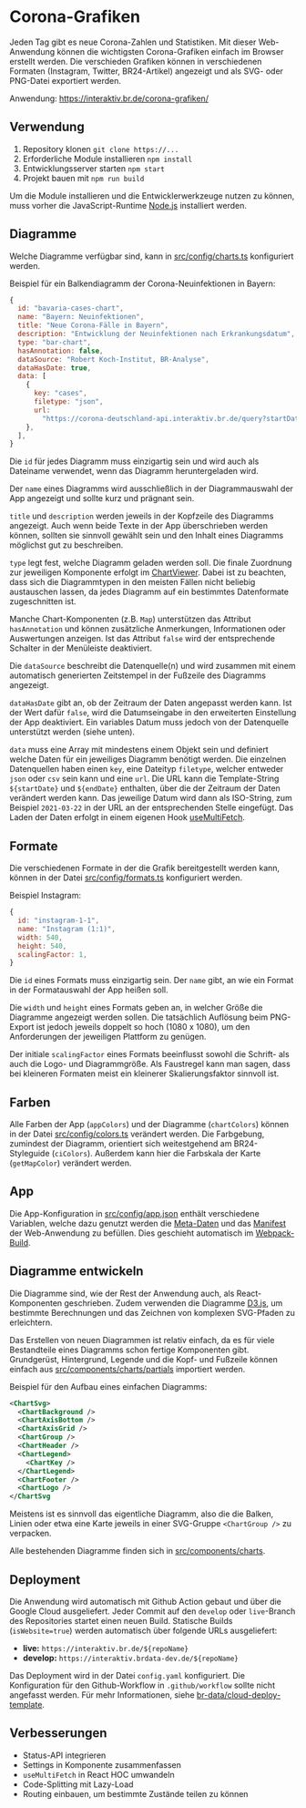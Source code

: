 # Corona-Grafiken

Jeden Tag gibt es neue Corona-Zahlen und Statistiken. Mit dieser Web-Anwendung können die wichtigsten Corona-Grafiken einfach im Browser erstellt werden. Die verschieden Grafiken können in verschiedenen Formaten (Instagram, Twitter, BR24-Artikel) angezeigt und als SVG- oder PNG-Datei exportiert werden.

Anwendung: <https://interaktiv.br.de/corona-grafiken/>

## Verwendung

1. Repository klonen `git clone https://...`
2. Erforderliche Module installieren `npm install`
3. Entwicklungsserver starten `npm start`
4. Projekt bauen mit `npm run build`

Um die Module installieren und die Entwicklerwerkzeuge nutzen zu können, muss vorher die JavaScript-Runtime [Node.js](https://nodejs.org/en/download/) installiert werden.

## Diagramme

Welche Diagramme verfügbar sind, kann in [src/config/charts.ts](src/config/charts.ts) konfiguriert werden.

Beispiel für ein Balkendiagramm der Corona-Neuinfektionen in Bayern:

```javascript
{
  id: "bavaria-cases-chart",
  name: "Bayern: Neuinfektionen",
  title: "Neue Corona-Fälle in Bayern",
  description: "Entwicklung der Neuinfektionen nach Erkrankungsdatum",
  type: "bar-chart",
  hasAnnotation: false,
  dataSource: "Robert Koch-Institut, BR-Analyse",
  dataHasDate: true,
  data: [
    {
      key: "cases",
      filetype: "json",
      url:
        "https://corona-deutschland-api.interaktiv.br.de/query?startDate=${startDate}&endDate=${endDate}&dateField=Refdatum&newCases=true&group=Bundesland&bundesland=Bayern",
    },
  ],
}
```

Die `id` für jedes Diagramm muss einzigartig sein und wird auch als Dateiname verwendet, wenn das Diagramm heruntergeladen wird.

Der `name` eines Diagramms wird ausschließlich in der Diagrammauswahl der App angezeigt und sollte kurz und prägnant sein.

`title` und `description` werden jeweils in der Kopfzeile des Diagramms angezeigt. Auch wenn beide Texte in der App überschrieben werden können, sollten sie sinnvoll gewählt sein und den Inhalt eines Diagramms möglichst gut zu beschreiben.

`type` legt fest, welche Diagramm geladen werden soll. Die finale Zuordnung zur jeweiligen Komponente erfolgt im [ChartViewer](src/views/chartViewer/ChartViewer.tsx). Dabei ist zu beachten, dass sich die Diagrammtypen in den meisten Fällen nicht beliebig austauschen lassen, da jedes Diagramm auf ein bestimmtes Datenformate zugeschnitten ist.

Manche Chart-Komponenten (z.B. `Map`) unterstützen das Attribut `hasAnnotation` und können zusätzliche Anmerkungen, Informationen oder Auswertungen anzeigen. Ist das Attribut `false` wird der entsprechende Schalter in der Menüleiste deaktiviert.

Die `dataSource` beschreibt die Datenquelle(n) und wird zusammen mit einem automatisch generierten Zeitstempel in der Fußzeile des Diagramms angezeigt.

`dataHasDate` gibt an, ob der Zeitraum der Daten angepasst werden kann. Ist der Wert dafür `false`, wird die Datumseingabe in den erweiterten Einstellung der App deaktiviert. Ein variables Datum muss jedoch von der Datenquelle unterstützt werden (siehe unten).

`data` muss eine Array mit mindestens einem Objekt sein und definiert welche Daten für ein jeweiliges Diagramm benötigt werden. Die einzelnen Datenquellen haben einen `key`, eine Dateityp `filetype`, welcher entweder `json` oder `csv` sein kann und eine `url`. Die URL kann die Template-String `${startDate}` und `${endDate}` enthalten, über die der Zeitraum der Daten verändert werden kann. Das jeweilige Datum wird dann als ISO-String, zum Beispiel `2021-03-22` in der URL an der entsprechenden Stelle eingefügt. Das Laden der Daten erfolgt in einem eigenen Hook [useMultiFetch](src/utils/useMultiFetch.ts).

## Formate

Die verschiedenen Formate in der die Grafik bereitgestellt werden kann, können in der Datei [src/config/formats.ts](src/config/formats.ts) konfiguriert werden.

Beispiel Instagram:

```javascript
{
  id: "instagram-1-1",
  name: "Instagram (1:1)",
  width: 540,
  height: 540,
  scalingFactor: 1,
}
```

Die `id` eines Formats muss einzigartig sein. Der `name` gibt, an wie ein Format in der Formatauswahl der App heißen soll.

Die `width` und `height` eines Formats geben an, in welcher Größe die Diagramme angezeigt werden sollen. Die tatsächlich Auflösung beim PNG-Export ist jedoch jeweils doppelt so hoch (1080 x 1080), um den Anforderungen der jeweiligen Plattform zu genügen.

Der initiale `scalingFactor` eines Formats beeinflusst sowohl die Schrift- als auch die Logo- und Diagrammgröße. Als Faustregel kann man sagen, dass bei kleineren Formaten meist ein kleinerer Skalierungsfaktor sinnvoll ist.

## Farben

Alle Farben der App (`appColors`) und der Diagramme (`chartColors`) können in der Datei [src/config/colors.ts](src/config/colors.ts) verändert werden. Die Farbgebung, zumindest der Diagramm, orientiert sich weitestgehend am BR24-Styleguide (`ciColors`). Außerdem kann hier die Farbskala der Karte (`getMapColor`) verändert werden.

## App

Die App-Konfiguration in [src/config/app.json](src/config/app.json) enthält verschiedene Variablen, welche dazu genutzt werden die [Meta-Daten](src/index.ejs) und das [Manifest](src/manifest.json) der Web-Anwendung zu befüllen. Dies geschieht automatisch im [Webpack-Build](webpack.config.js).

## Diagramme entwickeln

Die Diagramme sind, wie der Rest der Anwendung auch, als React-Komponenten geschrieben. Zudem verwenden die Diagramme [D3.js](https://d3js.org/), um bestimmte Berechnungen und das Zeichnen von komplexen SVG-Pfaden zu erleichtern.

Das Erstellen von neuen Diagrammen ist relativ einfach, da es für viele Bestandteile eines Diagramms schon fertige Komponenten gibt. Grundgerüst, Hintergrund, Legende und die Kopf- und Fußzeile können einfach aus [src/components/charts/partials](src/components/charts/partials) importiert werden.

Beispiel für den Aufbau eines einfachen Diagramms:

```xml
<ChartSvg>
  <ChartBackground />
  <ChartAxisBottom />
  <ChartAxisGrid />
  <ChartGroup />
  <ChartHeader />
  <ChartLegend>
    <ChartKey />
  </ChartLegend>
  <ChartFooter />
  <ChartLogo />
</ChartSvg
```

Meistens ist es sinnvoll das eigentliche Diagramm, also die die Balken, Linien oder etwa eine Karte jeweils in einer SVG-Gruppe `<ChartGroup />` zu verpacken.

Alle bestehenden Diagramme finden sich in [src/components/charts](src/components/charts).

## Deployment

Die Anwendung wird automatisch mit Github Action gebaut und über die Google Cloud ausgeliefert. Jeder Commit auf den `develop` oder `live`-Branch des Repositories startet einen neuen Build. Statische Builds (`isWebsite=true`) werden automatisch über folgende URLs ausgeliefert:

- **live:** `https://interaktiv.br.de/${repoName}`
- **develop:** `https://interaktiv.brdata-dev.de/${repoName}`

Das Deployment wird in der Datei `config.yaml` konfiguriert. Die Konfiguration für den Github-Workflow in `.github/workflow` sollte nicht angefasst werden. Für mehr Informationen, siehe [br-data/cloud-deploy-template](https://github.com/br-data/cloud-deploy-template).

## Verbesserungen

- Status-API integrieren
- Settings in Komponente zusammenfassen
- `useMultiFetch` in React HOC umwandeln
- Code-Splitting mit Lazy-Load
- Routing einbauen, um bestimmte Zustände teilen zu können
